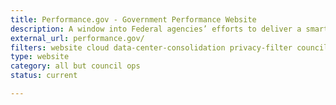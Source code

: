 ```yaml
---
title: Performance.gov - Government Performance Website
description: A window into Federal agencies’ efforts to deliver a smarter, leaner, and more effective government. The site informs the public of the progress underway to cut waste, streamline government, and improve performance.
external_url: performance.gov/
filters: website cloud data-center-consolidation privacy-filter council-operations cybersecurity accessibility fitara shared-services modernization it-spending current
type: website
category: all but council ops
status: current

---
```

